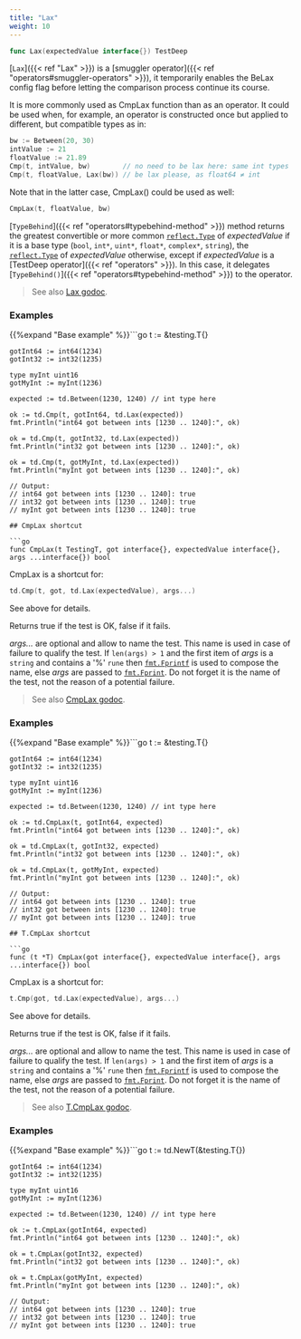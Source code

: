 ```yaml
---
title: "Lax"
weight: 10
---
```


```go
func Lax(expectedValue interface{}) TestDeep
```

[`Lax`]({{< ref "Lax" >}}) is a [smuggler operator]({{< ref "operators#smuggler-operators" >}}), it temporarily enables the BeLax config
flag before letting the comparison process continue its course.

It is more commonly used as CmpLax function than as an operator. It
could be used when, for example, an operator is constructed once
but applied to different, but compatible types as in:

```go
bw := Between(20, 30)
intValue := 21
floatValue := 21.89
Cmp(t, intValue, bw)        // no need to be lax here: same int types
Cmp(t, floatValue, Lax(bw)) // be lax please, as float64 ≠ int
```

Note that in the latter case, CmpLax() could be used as well:
```go
CmpLax(t, floatValue, bw)
```

[`TypeBehind`]({{< ref "operators#typebehind-method" >}}) method returns the greatest convertible or more common
[`reflect.Type`](https://golang.org/pkg/reflect/#Type) of *expectedValue* if it is a base type (`bool`, `int*`,
`uint*`, `float*`, `complex*`, `string`), the [`reflect.Type`](https://golang.org/pkg/reflect/#Type) of
*expectedValue* otherwise, except if *expectedValue* is a [TestDeep
operator]({{< ref "operators" >}}). In this case, it delegates [`TypeBehind()`]({{< ref "operators#typebehind-method" >}}) to the operator.


> See also [<i class='fas fa-book'></i> Lax godoc](https://godoc.org/github.com/maxatome/go-testdeep/td#Lax).

### Examples

{{%expand "Base example" %}}```go
	t := &testing.T{}

	gotInt64 := int64(1234)
	gotInt32 := int32(1235)

	type myInt uint16
	gotMyInt := myInt(1236)

	expected := td.Between(1230, 1240) // int type here

	ok := td.Cmp(t, gotInt64, td.Lax(expected))
	fmt.Println("int64 got between ints [1230 .. 1240]:", ok)

	ok = td.Cmp(t, gotInt32, td.Lax(expected))
	fmt.Println("int32 got between ints [1230 .. 1240]:", ok)

	ok = td.Cmp(t, gotMyInt, td.Lax(expected))
	fmt.Println("myInt got between ints [1230 .. 1240]:", ok)

	// Output:
	// int64 got between ints [1230 .. 1240]: true
	// int32 got between ints [1230 .. 1240]: true
	// myInt got between ints [1230 .. 1240]: true

```{{% /expand%}}
## CmpLax shortcut

```go
func CmpLax(t TestingT, got interface{}, expectedValue interface{}, args ...interface{}) bool
```

CmpLax is a shortcut for:

```go
td.Cmp(t, got, td.Lax(expectedValue), args...)
```

See above for details.

Returns true if the test is OK, false if it fails.

*args...* are optional and allow to name the test. This name is
used in case of failure to qualify the test. If `len(args) > 1` and
the first item of *args* is a `string` and contains a '%' `rune` then
[`fmt.Fprintf`](https://golang.org/pkg/fmt/#Fprintf) is used to compose the name, else *args* are passed to
[`fmt.Fprint`](https://golang.org/pkg/fmt/#Fprint). Do not forget it is the name of the test, not the
reason of a potential failure.


> See also [<i class='fas fa-book'></i> CmpLax godoc](https://godoc.org/github.com/maxatome/go-testdeep/td#CmpLax).

### Examples

{{%expand "Base example" %}}```go
	t := &testing.T{}

	gotInt64 := int64(1234)
	gotInt32 := int32(1235)

	type myInt uint16
	gotMyInt := myInt(1236)

	expected := td.Between(1230, 1240) // int type here

	ok := td.CmpLax(t, gotInt64, expected)
	fmt.Println("int64 got between ints [1230 .. 1240]:", ok)

	ok = td.CmpLax(t, gotInt32, expected)
	fmt.Println("int32 got between ints [1230 .. 1240]:", ok)

	ok = td.CmpLax(t, gotMyInt, expected)
	fmt.Println("myInt got between ints [1230 .. 1240]:", ok)

	// Output:
	// int64 got between ints [1230 .. 1240]: true
	// int32 got between ints [1230 .. 1240]: true
	// myInt got between ints [1230 .. 1240]: true

```{{% /expand%}}
## T.CmpLax shortcut

```go
func (t *T) CmpLax(got interface{}, expectedValue interface{}, args ...interface{}) bool
```

CmpLax is a shortcut for:

```go
t.Cmp(got, td.Lax(expectedValue), args...)
```

See above for details.

Returns true if the test is OK, false if it fails.

*args...* are optional and allow to name the test. This name is
used in case of failure to qualify the test. If `len(args) > 1` and
the first item of *args* is a `string` and contains a '%' `rune` then
[`fmt.Fprintf`](https://golang.org/pkg/fmt/#Fprintf) is used to compose the name, else *args* are passed to
[`fmt.Fprint`](https://golang.org/pkg/fmt/#Fprint). Do not forget it is the name of the test, not the
reason of a potential failure.


> See also [<i class='fas fa-book'></i> T.CmpLax godoc](https://godoc.org/github.com/maxatome/go-testdeep/td#T.CmpLax).

### Examples

{{%expand "Base example" %}}```go
	t := td.NewT(&testing.T{})

	gotInt64 := int64(1234)
	gotInt32 := int32(1235)

	type myInt uint16
	gotMyInt := myInt(1236)

	expected := td.Between(1230, 1240) // int type here

	ok := t.CmpLax(gotInt64, expected)
	fmt.Println("int64 got between ints [1230 .. 1240]:", ok)

	ok = t.CmpLax(gotInt32, expected)
	fmt.Println("int32 got between ints [1230 .. 1240]:", ok)

	ok = t.CmpLax(gotMyInt, expected)
	fmt.Println("myInt got between ints [1230 .. 1240]:", ok)

	// Output:
	// int64 got between ints [1230 .. 1240]: true
	// int32 got between ints [1230 .. 1240]: true
	// myInt got between ints [1230 .. 1240]: true

```{{% /expand%}}
